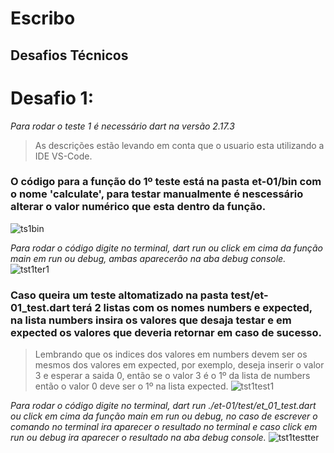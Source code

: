 # Escribo
## Desafios Técnicos

# **Desafio 1:**

*Para rodar o teste 1 é necessário dart na versão 2.17.3*
> As descrições estão levando em conta que o usuario esta utilizando a IDE VS-Code.

### O código para a função do 1º teste está na pasta et-01/bin com o nome 'calculate', para testar manualmente é nescessário alterar o valor numérico que esta dentro da função.
![ts1bin](https://user-images.githubusercontent.com/68666964/184927262-d7c4b7b6-9c97-4599-8450-09c2a759a23e.png)

*Para rodar o código digite no terminal, dart run ou click em cima da função main em run ou debug, ambas aparecerão na aba debug console.*
![tst1ter1](https://user-images.githubusercontent.com/68666964/184927558-3b3c99e0-7501-4353-8979-fc1e8156f7f8.png)

### Caso queira um teste altomatizado na pasta test/et-01_test.dart terá 2 listas com os nomes numbers e expected, na lista numbers insira os valores que desaja testar e em expected os valores que deveria retornar em caso de sucesso.
> Lembrando que os indices dos valores em numbers devem ser os mesmos dos valores em expected, por exemplo, deseja inserir o valor 3 e esperar a saida 0, então se o valor 3 é o 1º da lista de numbers então o valor 0 deve ser o 1º na lista expected. 
![tst1test1](https://user-images.githubusercontent.com/68666964/184928466-dba2c7c2-d698-4f1b-82c7-b7eb7d187690.png)

*Para rodar o código digite no terminal, dart run ./et-01/test/et_01_test.dart ou click em cima da função main em run ou debug, no caso de escrever o comando no terminal ira aparecer o resultado no terminal e caso click em run ou debug ira aparecer o resultado na aba debug console.*
![tst1testter](https://user-images.githubusercontent.com/68666964/184928928-26a97ef8-9e6f-4ccd-a5c6-abf6cba824ad.png)

